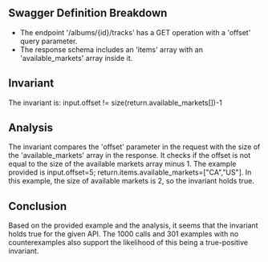 ## Swagger Definition Breakdown
- The endpoint '/albums/{id}/tracks' has a GET operation with a 'offset' query parameter.
- The response schema includes an 'items' array with an 'available_markets' array inside it.

## Invariant
The invariant is: input.offset != size(return.available_markets[])-1

## Analysis
The invariant compares the 'offset' parameter in the request with the size of the 'available_markets' array in the response. It checks if the offset is not equal to the size of the available markets array minus 1. The example provided is input.offset=5; return.items.available_markets=["CA","US"]. In this example, the size of available markets is 2, so the invariant holds true.

## Conclusion
Based on the provided example and the analysis, it seems that the invariant holds true for the given API. The 1000 calls and 301 examples with no counterexamples also support the likelihood of this being a true-positive invariant.
